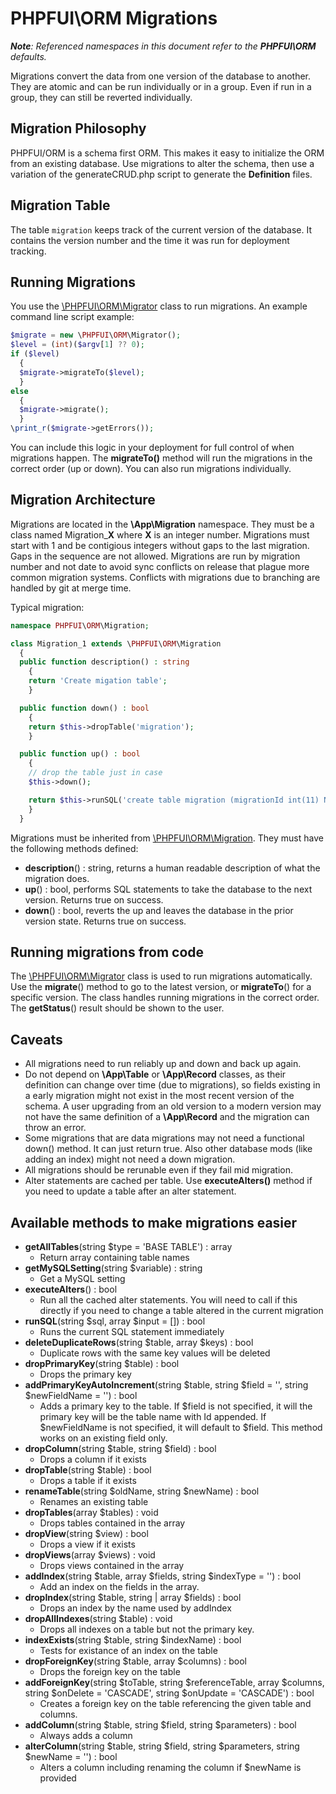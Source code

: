 # PHPFUI\ORM Migrations
*__Note__: Referenced namespaces in this document refer to the **PHPFUI\ORM** defaults.*

Migrations convert the data from one version of the database to another.  They are atomic and can be run individually or in a group.  Even if run in a group, they can still be reverted individually.

## Migration Philosophy
PHPFUI/ORM is a schema first ORM. This makes it easy to initialize the ORM from an existing database. Use migrations to alter the schema, then use a variation of the generateCRUD.php script to generate the **Definition** files.

## Migration Table
The table `migration` keeps track of the current version of the database.  It contains the version number and the time it was run for deployment tracking.

## Running Migrations
You use the [\PHPFUI\ORM\Migrator](http://phpfui.com/?n=PHPFUI%5CORM&c=Migrator) class to run migrations. An example command line script example:
```php
$migrate = new \PHPFUI\ORM\Migrator();
$level = (int)($argv[1] ?? 0);
if ($level)
  {
  $migrate->migrateTo($level);
  }
else
  {
  $migrate->migrate();
  }
\print_r($migrate->getErrors());
```
You can include this logic in your deployment for full control of when migrations happen.  The **migrateTo()** method will run the migrations in the correct order (up or down).  You can also run migrations individually.

## Migration Architecture
Migrations are located in the **\App\Migration** namespace.  They must be a class named Migration_**X** where **X** is an integer number. Migrations must start with 1 and be contigious integers without gaps to the last migration. Gaps in the sequence are not allowed. Migrations are run by migration number and not date to avoid sync conflicts on release that plague more common migration systems. Conflicts with migrations due to branching are handled by git at merge time.

Typical migration:
```php
namespace PHPFUI\ORM\Migration;

class Migration_1 extends \PHPFUI\ORM\Migration
  {
  public function description() : string
    {
    return 'Create migation table';
    }

  public function down() : bool
    {
    return $this->dropTable('migration');
    }

  public function up() : bool
    {
    // drop the table just in case
    $this->down();

    return $this->runSQL('create table migration (migrationId int(11) NOT NULL primary key, ran TIMESTAMP DEFAULT CURRENT_TIMESTAMP);');
    }
  }
```
Migrations must be inherited from [\PHPFUI\ORM\Migration](http://phpfui.com/?n=PHPFUI%5CORM&c=Migration).  They must have the following methods defined:
- **description**() : string, returns a human readable description of what the migration does.
- **up**() : bool, performs SQL statements to take the database to the next version. Returns true on success.
- **down**() : bool, reverts the up and leaves the database in the prior version state. Returns true on success.

## Running migrations from code
The [\PHPFUI\ORM\Migrator](http://phpfui.com/?n=PHPFUI%5CORM&c=Migrator) class is used to run migrations automatically.  Use the **migrate**() method to go to the latest version, or **migrateTo**() for a specific version.  The class handles running migrations in the correct order. The **getStatus**() result should be shown to the user.

## Caveats
- All migrations need to run reliably up and down and back up again.
- Do not depend on **\App\Table** or **\App\Record** classes, as their definition can change over time (due to migrations), so fields existing in a early migration might not exist in the most recent version of the schema.  A user upgrading from an old version to a modern version may not have the same definition of a **\App\Record** and the migration can throw an error.
- Some migrations that are data migrations may not need a functional down() method.  It can just return true.  Also other database mods (like adding an index) might not need a down migration.
- All migrations should be rerunable even if they fail mid migration.
- Alter statements are cached per table.  Use **executeAlters()** method if you need to update a table after an alter statement.

## Available methods to make migrations easier

- **getAllTables**(string $type = 'BASE TABLE') : array
	- Return array containing table names
- **getMySQLSetting**(string $variable) : string
	- Get a MySQL setting
- **executeAlters**() : bool
	- Run all the cached alter statements.  You will need to call if this directly if you need to change a table altered in the current migration
- **runSQL**(string $sql, array $input = []) : bool
	- Runs the current SQL statement immediately
- **deleteDuplicateRows**(string $table, array $keys) : bool
	- Duplicate rows with the same key values will be deleted
- **dropPrimaryKey**(string $table) : bool
	- Drops the primary key
- **addPrimaryKeyAutoIncrement**(string $table, string $field = '', string $newFieldName = '') : bool
	- Adds a primary key to the table.  If $field is not specified, it will the primary key will be the table name with Id appended.  If $newFieldName is not specified, it will default to $field. This method works on an existing field only.
- **dropColumn**(string $table, string $field) : bool
	- Drops a column if it exists
- **dropTable**(string $table) : bool
	- Drops a table if it exists
- **renameTable**(string $oldName, string $newName) : bool
	- Renames an existing table
- **dropTables**(array $tables) : void
	- Drops tables contained in the array
- **dropView**(string $view) : bool
	- Drops a view if it exists
- **dropViews**(array $views) : void
	- Drops views contained in the array
- **addIndex**(string $table, array $fields, string $indexType = '') : bool
	- Add an index on the fields in the array.
- **dropIndex**(string $table, string | array $fields) : bool
	- Drops an index by the name used by addIndex
- **dropAllIndexes**(string $table) : void
	- Drops all indexes on a table but not the primary key.
- **indexExists**(string $table, string $indexName) : bool
	- Tests for existance of an index on the table
- **dropForeignKey**(string $table, array $columns) : bool
	- Drops the foreign key on the table
- **addForeignKey**(string $toTable, string $referenceTable, array $columns, string $onDelete = 'CASCADE', string $onUpdate = 'CASCADE') : bool
	- Creates a foreign key on the table referencing the given table and columns.
- **addColumn**(string $table, string $field, string $parameters) : bool
	- Always adds a column
- **alterColumn**(string $table, string $field, string $parameters, string $newName = '') : bool
	- Alters a column including renaming the column if $newName is provided

